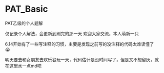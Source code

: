 # PAT_Basic
PAT乙级的个人题解

仅记录个人解法，会更新到刷完的那一天
欢迎大家交流，本人萌新一只

6.14开始有了一些写注释的习惯，主要是发现之前写的没注释的代码太难读懂了😭

明天要去和女朋友去欢乐谷玩一天，代码估计是没时间写了，但是又不想留灰，就在这里水一点md吧

